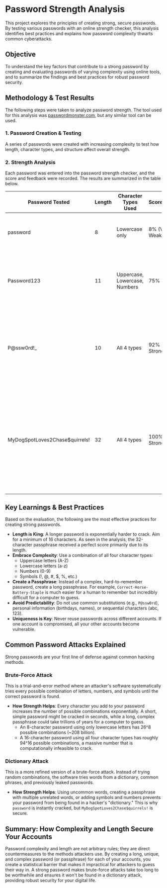 # Password Strength Analysis

This project explores the principles of creating strong, secure passwords. By testing various passwords with an online strength checker, this analysis identifies best practices and explains how password complexity thwarts common cyberattacks.

## Objective
To understand the key factors that contribute to a strong password by creating and evaluating passwords of varying complexity using online tools, and to summarize the findings and best practices for robust password security.

## Methodology & Test Results
The following steps were taken to analyze password strength. The tool used for this analysis was [passwordmonster.com](https://www.passwordmonster.com/), but any similar tool can be used.



### 1. Password Creation & Testing
A series of passwords were created with increasing complexity to test how length, character types, and structure affect overall strength.

### 2. Strength Analysis
Each password was entered into the password strength checker, and the score and feedback were recorded. The results are summarized in the table below.

| Password Tested                        | Length | Character Types Used                | Score/Rating     | Tool Feedback & Analysis                                                                 |
|----------------------------------------|--------|------------------------------------|------------------|------------------------------------------------------------------------------------------|
| password                               | 8      | Lowercase only                    | 8% (Very Weak)  | Deductions for being a dictionary word. Extremely vulnerable.                             |
| Password123                            | 11     | Uppercase, Lowercase, Numbers     | 75% (Good)       | A decent mix, but predictable. The sequential numbers and capitalization pattern are common. |
| P@ssw0rd!_                            | 10     | All 4 types                       | 92% (Very Strong)| Strong score due to the mix of uppercase, lowercase, numbers, and symbols. The use of substitutions (@ for a, 0 for o) helps. |
| MyDogSpotLoves2Chase$quirrels!         | 32     | All 4 types                       | 100% (Very Strong)| Excellent score. Length is the most significant factor here. It's a long, memorable passphrase that includes multiple character types, making it highly resistant to attacks. |



## Key Learnings & Best Practices
Based on the evaluation, the following are the most effective practices for creating strong passwords.

- **Length is King**: A longer password is exponentially harder to crack. Aim for a minimum of 16 characters. As seen in the analysis, the 32-character passphrase received a perfect score primarily due to its length.
- **Embrace Complexity**: Use a combination of all four character types:
  - Uppercase letters (A-Z)
  - Lowercase letters (a-z)
  - Numbers (0-9)
  - Symbols (!, @, #, $, %, etc.)
- **Create a Passphrase**: Instead of a complex, hard-to-remember password, create a long passphrase. For example, `Correct-Horse-Battery-Staple` is much easier for a human to remember but incredibly difficult for a computer to guess.
- **Avoid Predictability**: Do not use common substitutions (e.g., `P@ssw0rd`), personal information (birthdays, names), or sequential characters (abc, 123).
- **Uniqueness is Key**: Never reuse passwords across different accounts. If one account is compromised, all your other accounts become vulnerable.

## Common Password Attacks Explained
Strong passwords are your first line of defense against common hacking methods.

### Brute-Force Attack
This is a trial-and-error method where an attacker's software systematically tries every possible combination of letters, numbers, and symbols until the correct password is found.

- **How Strength Helps**: Every character you add to your password increases the number of possible combinations exponentially. A short, simple password might be cracked in seconds, while a long, complex passphrase could take trillions of years for a computer to guess.
  - An 8-character password using only lowercase letters has 26^8 possible combinations (~208 billion).
  - A 16-character password using all four character types has roughly 94^16 possible combinations, a massive number that is computationally infeasible to crack.

### Dictionary Attack
This is a more refined version of a brute-force attack. Instead of trying random combinations, the software tries words from a dictionary, common phrases, and previously leaked passwords.

- **How Strength Helps**: Using uncommon words, creating a passphrase with multiple unrelated words, or adding symbols and numbers prevents your password from being found in a hacker's "dictionary." This is why `password` is instantly cracked, but `MyDogSpotLoves2Chase$quirrels!` is secure.

## Summary: How Complexity and Length Secure Your Accounts
Password complexity and length are not arbitrary rules; they are direct countermeasures to the methods attackers use. By creating a long, unique, and complex password (or passphrase) for each of your accounts, you create a statistical barrier that makes it impractical for attackers to guess their way in. A strong password makes brute-force attacks take too long to be worthwhile and ensures it won't be found in a dictionary attack, providing robust security for your digital life.
